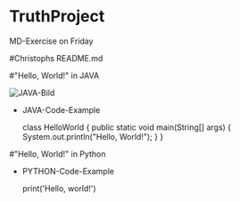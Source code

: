 # TruthProject
MD-Exercise on Friday

#Christophs README.md

#"Hello, World!" in JAVA

 ![JAVA-Bild](file:./JAVA.jpeg "JAVA-Bild") 

- JAVA-Code-Example

    class HelloWorld {
        public static void main(String[] args) {
            System.out.println("Hello, World!"); 
        }
    }

#"Hello, World!" in Python

- PYTHON-Code-Example

    print('Hello, world!')

